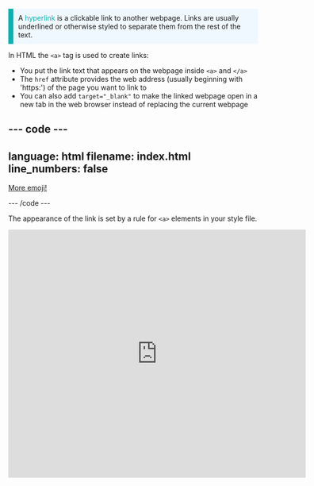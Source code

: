 <p style="border-left: solid; border-width:10px; border-color: #0faeb0; background-color: aliceblue; padding: 10px;">
A <span style="color: #0faeb0">hyperlink</span> is a clickable link to another webpage. Links are usually underlined or otherwise styled to separate them from the rest of the text. 
</p>

In HTML the `<a>` tag is used to create links:

- You put the link text that appears on the webpage inside `<a>` and `</a>`
- The `href` attribute provides the web address (usually beginning with 'https:') of the page you want to link to
- You can also add `target="_blank"` to make the linked webpage open in a new tab in the web browser instead of replacing the current webpage

## --- code ---

language: html
filename: index.html
line_numbers: false
--------------------------------------------------------

<p><a href="https://rpf.io/emoji" target="_blank">More emoji!</a></p>

\--- /code ---

The appearance of the link is set by a rule for `<a>` elements in your style file.

<iframe src="https://editor.raspberrypi.org/en/embed/viewer/web-create-link" width="600" height="500" frameborder="0" marginwidth="0" marginheight="0" allowfullscreen> </iframe>
